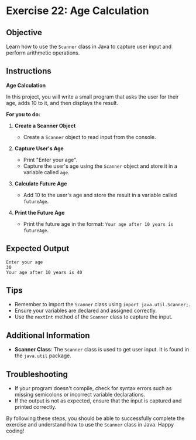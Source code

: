 # Exercise 22: Age Calculation

## Objective
Learn how to use the `Scanner` class in Java to capture user input and perform arithmetic operations.

## Instructions

**Age Calculation**

In this project, you will write a small program that asks the user for their age, adds 10 to it, and then displays the result.

**For you to do:**

1. **Create a Scanner Object**
    - Create a `Scanner` object to read input from the console.

2. **Capture User's Age**
    - Print "Enter your age".
    - Capture the user's age using the `Scanner` object and store it in a variable called `age`.

3. **Calculate Future Age**
    - Add 10 to the user's age and store the result in a variable called `futureAge`.

4. **Print the Future Age**
    - Print the future age in the format: `Your age after 10 years is futureAge`.

## Expected Output
```
Enter your age
30
Your age after 10 years is 40
```

## Tips
- Remember to import the `Scanner` class using `import java.util.Scanner;`.
- Ensure your variables are declared and assigned correctly.
- Use the `nextInt` method of the `Scanner` class to capture the input.

## Additional Information
- **Scanner Class**: The `Scanner` class is used to get user input. It is found in the `java.util` package.

## Troubleshooting
- If your program doesn't compile, check for syntax errors such as missing semicolons or incorrect variable declarations.
- If the output is not as expected, ensure that the input is captured and printed correctly.

By following these steps, you should be able to successfully complete the exercise and understand how to use the `Scanner` class in Java. Happy coding!
